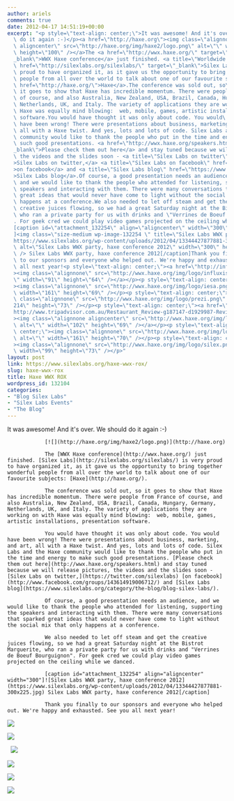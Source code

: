 ```yaml
---
author: ariels
comments: true
date: 2012-04-17 14:51:19+00:00
excerpt: "<p style=\"text-align: center;\">It was awesome! And it's over. We should\
  \ do it again :-)</p><a href=\"http://haxe.org\"><img class=\"alignnone\
  \ aligncenter\" src=\"http://haxe.org/img/haxe2/logo.png\" alt=\"\" width=\"74\"\
  \ height=\"100\" /></a>The <a href=\"http://wwx.haxe.org/\" target=\"\
  _blank\">WWX Haxe conference</a> just finished. <a title=\"Worldwide Haxe Stream\"\
  \ href=\"http://silexlabs.org/silexlabs/\" target=\"_blank\">Silex Labs</a> is very\
  \ proud to have organized it, as it gave us the opportunity to bring together wonderful\
  \ people from all over the world to talk about one of our favourite subjects: <a\
  \ href=\"http://haxe.org/\">Haxe</a>.The conference was sold out, so\
  \ it goes to show that Haxe has incredible momentum. There were people from France\
  \ of course, and also Australia, New Zealand, USA, Brazil, Canada, Hungary, Germany,\
  \ Netherlands, UK, and Italy. The variety of applications they are working on with\
  \ Haxe was equally mind blowing:  web, mobile, games, artistic installations, presentation\
  \ software.You would have thought it was only about code. You would\
  \ have been wrong! There were presentations about business, marketing, and art,\
  \ all with a Haxe twist. And yes, lots and lots of code. Silex Labs and the Haxe\
  \ community would like to thank the people who put in the time and energy to make\
  \ such good presentations. <a href=\"http://wwx.haxe.org/speakers.html\" target=\"\
  _blank\">Please check them out here</a> and stay tuned because we will release pictures,\
  \ the videos and the slides soon - <a title=\"Silex Labs on twitter\" href=\"https://twitter.com/silexlabs\"\
  >Silex Labs on twitter,</a> <a title=\"Silex Labs on facebook\" href=\"http://www.facebook.com/groups/143614919006712/\"\
  >on facebook</a> and <a title=\"Silex Labs blog\" href=\"https://www.silexlabs.org/category/the-blog/blog-silex-labs/\"\
  >Silex Labs blog</a>.Of course, a good presentation needs an audience,\
  \ and we would like to thank the people who attended for listening, supporting the\
  \ speakers and interacting with them. There were many conversations that sparked\
  \ great ideas that would never have come to light without the social mix that only\
  \ happens at a conference.We also needed to let off steam and get the\
  \ creative juices flowing, so we had a great Saturday night at the Bistrot Marguerite,\
  \ who ran a private party for us with drinks and \"Verrines de Boeuf Bourguignon\"\
  . For geek cred we could play video games projected on the ceiling while we danced.\
  [caption id=\"attachment_132254\" align=\"aligncenter\" width=\"300\"\
  ]<img class=\"size-medium wp-image-132254 \" title=\"Silex Labs WWX party\" src=\"\
  https://www.silexlabs.org/wp-content/uploads/2012/04/13344427877881-300x225.jpg\"\
  \ alt=\"Silex Labs WWX party, haxe conference 2012\" width=\"300\" height=\"225\"\
  \ /> Silex Labs WWX party, haxe conference 2012[/caption]Thank you finally\
  \ to our sponsors and everyone who helped out. We're happy and exhausted. See you\
  \ all next year!<p style=\"text-align: center;\"><a href=\"http://influxis.com/\"\
  ><img class=\"alignnone\" src=\"http://wwx.haxe.org/img/logo/influxis.png\" alt=\"\
  \" width=\"91\" height=\"64\" /></a></p><p style=\"text-align: center;\"\
  ><img class=\"alignnone\" src=\"http://wwx.haxe.org/img/logo/iesa.png\" alt=\"\"\
  \ width=\"161\" height=\"69\" /></p><p style=\"text-align: center;\">  <img\
  \ class=\"alignnone\" src=\"http://wwx.haxe.org/img/logo/prezi.png\" alt=\"\" width=\"\
  214\" height=\"73\" /></p><p style=\"text-align: center;\"><a href=\"\
  http://www.tripadvisor.com.au/Restaurant_Review-g187147-d1929987-Reviews-Bistrot_Marguerite-Paris_Ile_de_France.html\"\
  ><img class=\"alignnone aligncenter\" src=\"http://wwx.haxe.org/img/logo/bistrot-marguerite.jpg\"\
  \ alt=\"\" width=\"102\" height=\"69\" /></a></p><p style=\"text-align:\
  \ center;\"><img class=\"alignnone\" src=\"http://wwx.haxe.org/img/logo/motion-twin.png\"\
  \ alt=\"\" width=\"161\" height=\"70\" /></p><p style=\"text-align: center;\"\
  ><img class=\"alignnone\" src=\"http://wwx.haxe.org/img/logo/silex.png\" alt=\"\"\
  \ width=\"99\" height=\"73\" /></p>"
layout: post
link: https://www.silexlabs.org/haxe-wwx-rox/
slug: haxe-wwx-rox
title: Haxe WWX ROX
wordpress_id: 132104
categories:
- "Blog Silex Labs"
- "Silex Labs Events"
- "The Blog"
---
```


It was awesome! And it's over. We should do it again :-)


				[![](http://haxe.org/img/haxe2/logo.png)](http://haxe.org)

				The [WWX Haxe conference](http://wwx.haxe.org/) just finished. [Silex Labs](http://silexlabs.org/silexlabs/) is very proud to have organized it, as it gave us the opportunity to bring together wonderful people from all over the world to talk about one of our favourite subjects: [Haxe](http://haxe.org/).

				The conference was sold out, so it goes to show that Haxe has incredible momentum. There were people from France of course, and also Australia, New Zealand, USA, Brazil, Canada, Hungary, Germany, Netherlands, UK, and Italy. The variety of applications they are working on with Haxe was equally mind blowing:  web, mobile, games, artistic installations, presentation software.

				You would have thought it was only about code. You would have been wrong! There were presentations about business, marketing, and art, all with a Haxe twist. And yes, lots and lots of code. Silex Labs and the Haxe community would like to thank the people who put in the time and energy to make such good presentations. [Please check them out here](http://wwx.haxe.org/speakers.html) and stay tuned because we will release pictures, the videos and the slides soon - [Silex Labs on twitter,](https://twitter.com/silexlabs) [on facebook](http://www.facebook.com/groups/143614919006712/) and [Silex Labs blog](https://www.silexlabs.org/category/the-blog/blog-silex-labs/).

				Of course, a good presentation needs an audience, and we would like to thank the people who attended for listening, supporting the speakers and interacting with them. There were many conversations that sparked great ideas that would never have come to light without the social mix that only happens at a conference.

				We also needed to let off steam and get the creative juices flowing, so we had a great Saturday night at the Bistrot Marguerite, who ran a private party for us with drinks and "Verrines de Boeuf Bourguignon". For geek cred we could play video games projected on the ceiling while we danced.

				[caption id="attachment_132254" align="aligncenter" width="300"]![Silex Labs WWX party, haxe conference 2012](https://www.silexlabs.org/wp-content/uploads/2012/04/13344427877881-300x225.jpg) Silex Labs WWX party, haxe conference 2012[/caption]

				Thank you finally to our sponsors and everyone who helped out. We're happy and exhausted. See you all next year!


[![](http://wwx.haxe.org/img/logo/influxis.png)](http://influxis.com/)




![](http://wwx.haxe.org/img/logo/iesa.png)




  ![](http://wwx.haxe.org/img/logo/prezi.png)




[![](http://wwx.haxe.org/img/logo/bistrot-marguerite.jpg)](http://www.tripadvisor.com.au/Restaurant_Review-g187147-d1929987-Reviews-Bistrot_Marguerite-Paris_Ile_de_France.html)




![](http://wwx.haxe.org/img/logo/motion-twin.png)




![](http://wwx.haxe.org/img/logo/silex.png)
